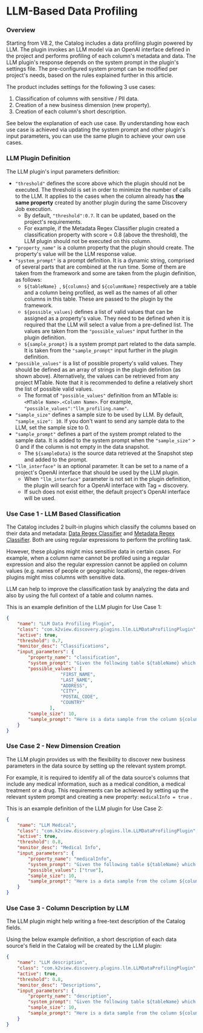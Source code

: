 # LLM-Based Data Profiling

### Overview

Starting from V8.2, the Catalog includes a data profiling plugin powered by LLM. The plugin invokes an LLM model via an OpenAI interface defined in the project and performs profiling of each column's metadata and data. The LLM plugin's response depends on the system prompt in the plugin's settings file. The pre-configured system prompt can be modified per project's needs, based on the rules explained further in this article. 

The product includes settings for the following 3 use cases:

1. Classification of columns with sensitive / PII data. 
2. Creation of a new business dimension (new property).
3. Creation of each column's short description.

See below the explanation of each use case. By understanding how each use case is achieved via updating the system prompt and other plugin's input parameters, you can use the same plugin to achieve your own use cases.

### LLM Plugin Definition

The LLM plugin's input parameters definition:

- ```"threshold"``` defines the score above which the plugin should not be executed. The threshold is set in order to minimize the number of calls to the LLM. It applies to the cases when the column already has **the same property** created by another plugin during the same Discovery Job execution. 
  - By default, ```"threshold":0.7```. It can be updated, based on the project's requirements.
  - For example, if the Metadata Regex Classifier plugin created a classification property with score = 0.8 (above the threshold), the LLM plugin should not be executed on this column.
- ```"property_name"``` is a column property that the plugin should create. The property's value will be the LLM response value.
- ```"system_prompt"``` is a prompt definition. It is a dynamic string, comprised of several parts that are combined at the run time. Some of them are taken from the framework and some are taken from the plugin definition, as follows:
  - ```${tableName} ```, ```${columns}``` and ```${columnName}``` respectively are a table and a column being profiled, as well as the names of all other columns in this table. These are passed to the plugin by the framework.
  - ```${possible_values}``` defines a list of valid values that can be assigned as a property's value. They need to be defined when it is required that the LLM will select a value from a pre-defined list. The values are taken from the ```"possible_values"``` input further in the plugin definition.
  - ```${sample_prompt}``` is a system prompt part related to the data sample. It is taken from the ```"sample_prompt"``` input further in the plugin definition.
- ```"possible_values"``` is a list of possible property's valid values. They should be defined as an array of strings in the plugin definition (as shown above). Alternatively, the values can be retrieved from any project MTable. Note that it is recommended to define a relatively short the list of possible valid values. 
  - The format of ```"possible_values"``` definition from an MTable is: ```<MTable Name>.<Column Name>```. For example, ```"possible_values":"llm_profiling.name"```.
- ```"sample_size"``` defines a sample size to be used by LLM. By default, ```"sample_size": 10```.  If you don't want to send any sample data to the LLM, set the sample size to 0. 
- ```"sample_prompt"``` defines a part of the system prompt related to the sample data. It is added to the system prompt when the ```"sample_size"``` > 0 and if the column is not empty in the data snapshot. 
  - The ```${sampleData}``` is the source data retrieved at the Snapshot step and added to the prompt. 
- ```"llm_interface"``` is an optional parameter. It can be set to a name of a project's OpenAI interface that should be used by the LLM plugin. 
  - When ```"llm_interface"``` parameter is not set in the plugin definition, the plugin will search for a OpenAI interface with Tag = discovery. 
  - If such does not exist either, the default project's OpenAI interface will be used.

### Use Case 1 - LLM Based Classification

The Catalog includes 2 built-in plugins which classify the columns based on their data and metadata: [Data Regex Classifier](/articles/39_fabric_catalog/04a_builtin_plugins.md#data-regex-classifier) and [Metadata Regex Classifier](/articles/39_fabric_catalog/04a_builtin_plugins.md#metadata-regex-classifier). Both are using regular expressions to perform the profiling task. 

However, these plugins might miss sensitive data in certain cases. For example, when a column name cannot be profiled using a regular expression and also the regular expression cannot be applied on column values (e.g. names of people or geographic locations), the regex-driven plugins might miss columns with sensitive data. 

LLM can help to improve the classification task by analyzing the data and also by using the full context of a table and column names. 

This is an example definition of the LLM plugin for Use Case 1:

```json
{
	"name": "LLM Data Profiling Plugin",
	"class": "com.k2view.discovery.plugins.llm.LLMDataProfilingPlugin",
	"active": true,
	"threshold": 0.7,
	"monitor_desc": "Classifications",
	"input_parameters": {
		"property_name": "classification",
		"system_prompt": "Given the following table ${tableName} which includes the following columns ${columns}.\nPlease classify the column ${columnName} based on its name, choosing one of the following possible values: ${possible_values}.\n${sample_prompt}\n If none of the possible values match, return $NONE$.\n Format your response using the following format: <the-selected-value>.\n Your response should only include the selected value with no other text. For example:<ADDRESS>",
		"possible_values": [
					"FIRST_NAME",
					"LAST_NAME",
					"ADDRESS",
					"CITY",
					"POSTAL_CODE",
					"COUNTRY"
				],
		"sample_size": 10,
		"sample_prompt": "Here is a data sample from the column ${columnName} to help you classify the column: ${sampleData}."
	}
}
```

### Use Case 2 - New Dimension Creation 

The LLM plugin provides us with the flexibility to discover new business parameters in the data source by setting up the relevant system prompt. 

For example, it is required to identify all of the data source's columns that include any medical information, such as a medical condition, a medical treatment or a drug. This requirements can be achieved by setting up the relevant system prompt and creating a new property: ```medicalInfo = true``` . 

This is an example definition of the LLM plugin for Use Case 2:

~~~json
{
	"name": "LLM Medical",
	"class": "com.k2view.discovery.plugins.llm.LLMDataProfilingPlugin",
	"active": true,
	"threshold": 0.8,
	"monitor_desc": "Medical Info",
	"input_parameters": {
		"property_name": "medicalInfo",
		"system_prompt": "Given the following table ${tableName} which includes the following columns ${columns}.\nPlease classify the column ${columnName} based on its name. If it indicates a medical condition or relates to a specific medical treatment or drug choosing one of the following possible values: ${possible_values}.\n${sample_prompt}\n If none of the possible values match, return $NONE$.\n Format your response using the following format: <the-selected-value>.\n Your response should only include the selected value with no other text. For example:<true>",
		"possible_values": ["true"],
		"sample_size": 10,
		"sample_prompt": "Here is a data sample from the column ${columnName} to help you classify the column: ${sampleData}."
	}
}
~~~

### Use Case 3 - Column Description by LLM

The LLM plugin might help writing a free-text description of the Catalog fields. 

Using the below example definition, a short description of each data source's field in the Catalog will be created by the LLM plugin:

~~~json
{
	"name": "LLM description",
	"class": "com.k2view.discovery.plugins.llm.LLMDataProfilingPlugin",
	"active": true,
	"threshold": 0.8,
	"monitor_desc": "Descriptions",
	"input_parameters": {
		"property_name": "description",
		"system_prompt": "Given the following table ${tableName} which includes the following columns ${columns}.\nPlease write a one line description of the ${columnName} in order to use it in the technical documentation.\n${sample_prompt}\n Do not include table and coulmns names in your response.",
		"sample_size": 10,
		"sample_prompt": "Here is a data sample from the column ${columnName} to help you classify the column: ${sampleData}."
	}
}
~~~

